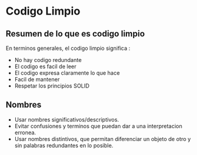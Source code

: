 # Codigo Limpio

## Resumen de lo que es codigo limpio

En terminos generales, el codigo limpio significa :
 * No hay codigo redundante
 * El codigo es facil de leer
 * El codigo expresa claramente lo que hace
 * Facil de mantener
 * Respetar los principios SOLID

## Nombres 

* Usar nombres significativos/descriptivos.
* Evitar confusiones y terminos que puedan dar a una interpretacion erronea.
* Usar nombres distintivos, que permitan diferenciar un objeto de otro y sin palabras redundantes en lo posible.
